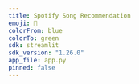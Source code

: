 ```yaml
---
title: Spotify Song Recommendation
emoji: 🎵
colorFrom: blue
colorTo: green
sdk: streamlit
sdk_version: "1.26.0"
app_file: app.py
pinned: false
---
```

